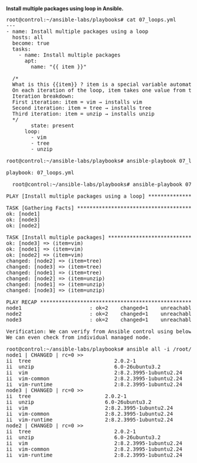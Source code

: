 **Install multiple packages using loop in Ansible.**

<pre>
root@control:~/ansible-labs/playbooks# cat 07_loops.yml
---
- name: Install multiple packages using a loop
  hosts: all
  become: true
  tasks:
    - name: Install multiple packages
      apt:
        name: "{{ item }}"   
  
  /* 
  What is this {{item}} ? item is a special variable automatically created by Ansible when you use loop.
  On each iteration of the loop, item takes one value from the list.
  Iteration breakdown:
  First iteration: item = vim → installs vim
  Second iteration: item = tree → installs tree
  Third iteration: item = unzip → installs unzip
  */
        state: present
      loop:
        - vim
        - tree
        - unzip

root@control:~/ansible-labs/playbooks# ansible-playbook 07_loops.yml -i /root/ansible-labs/hosts.ini --syntax-check

playbook: 07_loops.yml

  root@control:~/ansible-labs/playbooks# ansible-playbook 07_loops.yml -i /root/ansible-labs/hosts.ini

PLAY [Install multiple packages using a loop] **************************************************************************

TASK [Gathering Facts] *************************************************************************************************
ok: [node1]
ok: [node3]
ok: [node2]

TASK [Install multiple packages] ***************************************************************************************
ok: [node3] => (item=vim)
ok: [node1] => (item=vim)
ok: [node2] => (item=vim)
changed: [node2] => (item=tree)
changed: [node3] => (item=tree)
changed: [node1] => (item=tree)
changed: [node2] => (item=unzip)
changed: [node1] => (item=unzip)
changed: [node3] => (item=unzip)

PLAY RECAP *************************************************************************************************************
node1                      : ok=2    changed=1    unreachable=0    failed=0    skipped=0    rescued=0    ignored=0
node2                      : ok=2    changed=1    unreachable=0    failed=0    skipped=0    rescued=0    ignored=0
node3                      : ok=2    changed=1    unreachable=0    failed=0    skipped=0    rescued=0    ignored=0

Verification: We can verify from Ansible control using below Adhoc command that packages are installed on managed nodes as can be seen.
We can even check from individual managed node.

root@control:~/ansible-labs/playbooks# ansible all -i /root/ansible-labs/hosts.ini -m shell -a "dpkg -l | grep -E 'vim|tree|unzip'"
node1 | CHANGED | rc=0 >>
ii  tree                           2.0.2-1                                 amd64        displays an indented directory tree, in color
ii  unzip                          6.0-26ubuntu3.2                         amd64        De-archiver for .zip files
ii  vim                            2:8.2.3995-1ubuntu2.24                  amd64        Vi IMproved - enhanced vi editor
ii  vim-common                     2:8.2.3995-1ubuntu2.24                  all          Vi IMproved - Common files
ii  vim-runtime                    2:8.2.3995-1ubuntu2.24                  all          Vi IMproved - Runtime files
node3 | CHANGED | rc=0 >>
ii  tree                        2.0.2-1                                 amd64        displays an indented directory tree, in color
ii  unzip                       6.0-26ubuntu3.2                         amd64        De-archiver for .zip files
ii  vim                         2:8.2.3995-1ubuntu2.24                  amd64        Vi IMproved - enhanced vi editor
ii  vim-common                  2:8.2.3995-1ubuntu2.24                  all          Vi IMproved - Common files
ii  vim-runtime                 2:8.2.3995-1ubuntu2.24                  all          Vi IMproved - Runtime files
node2 | CHANGED | rc=0 >>
ii  tree                           2.0.2-1                                 amd64        displays an indented directory tree, in color
ii  unzip                          6.0-26ubuntu3.2                         amd64        De-archiver for .zip files
ii  vim                            2:8.2.3995-1ubuntu2.24                  amd64        Vi IMproved - enhanced vi editor
ii  vim-common                     2:8.2.3995-1ubuntu2.24                  all          Vi IMproved - Common files
ii  vim-runtime                    2:8.2.3995-1ubuntu2.24                  all          Vi IMproved - Runtime files

</pre>
